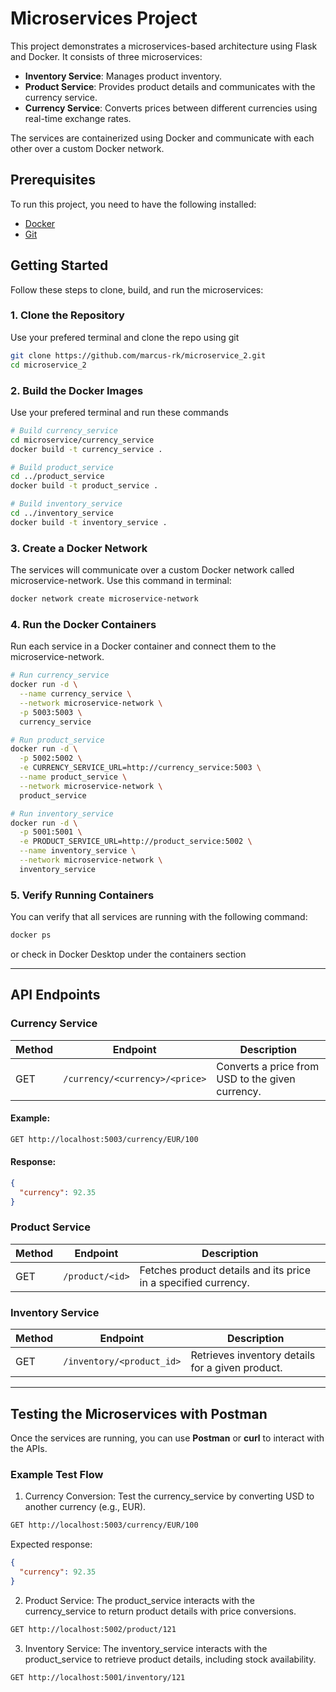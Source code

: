# Microservices Project

This project demonstrates a microservices-based architecture using Flask and Docker. It consists of three microservices: 
- **Inventory Service**: Manages product inventory.
- **Product Service**: Provides product details and communicates with the currency service.
- **Currency Service**: Converts prices between different currencies using real-time exchange rates.

The services are containerized using Docker and communicate with each other over a custom Docker network.

## Prerequisites

To run this project, you need to have the following installed:
- [Docker](https://www.docker.com/)
- [Git](https://git-scm.com/)

## Getting Started

Follow these steps to clone, build, and run the microservices:

### 1. Clone the Repository
Use your prefered terminal and clone the repo using git
```bash
git clone https://github.com/marcus-rk/microservice_2.git
cd microservice_2
```

### 2. Build the Docker Images
Use your prefered terminal and run these commands
```bash
# Build currency_service
cd microservice/currency_service
docker build -t currency_service .

# Build product_service
cd ../product_service
docker build -t product_service .

# Build inventory_service
cd ../inventory_service
docker build -t inventory_service .
```

### 3. Create a Docker Network
The services will communicate over a custom Docker network called microservice-network. Use this command in terminal:
```bash
docker network create microservice-network
```

### 4. Run the Docker Containers
Run each service in a Docker container and connect them to the microservice-network.
```bash
# Run currency_service
docker run -d \
  --name currency_service \
  --network microservice-network \
  -p 5003:5003 \
  currency_service

# Run product_service
docker run -d \
  -p 5002:5002 \
  -e CURRENCY_SERVICE_URL=http://currency_service:5003 \
  --name product_service \
  --network microservice-network \
  product_service

# Run inventory_service
docker run -d \
  -p 5001:5001 \
  -e PRODUCT_SERVICE_URL=http://product_service:5002 \
  --name inventory_service \
  --network microservice-network \
  inventory_service
```

### 5. Verify Running Containers
You can verify that all services are running with the following command:
```bash
docker ps
```
or check in Docker Desktop under the containers section

---

## API Endpoints

### Currency Service
| Method | Endpoint                           | Description                                             |
|--------|-------------------------------------|---------------------------------------------------------|
| GET    | `/currency/<currency>/<price>`      | Converts a price from USD to the given currency.         |

#### Example:
```bash
GET http://localhost:5003/currency/EUR/100
```

#### Response:
```json
{
  "currency": 92.35
}
```

### Product Service
| Method | Endpoint                           | Description                                             |
|--------|-------------------------------------|---------------------------------------------------------|
| GET    | `/product/<id>`      | Fetches product details and its price in a specified currency.         |

### Inventory Service
| Method | Endpoint                           | Description                                             |
|--------|-------------------------------------|---------------------------------------------------------|
| GET    | `/inventory/<product_id>`      | Retrieves inventory details for a given product.         |

---
## Testing the Microservices with Postman
Once the services are running, you can use **Postman** or **curl** to interact with the APIs.
### Example Test Flow
1. Currency Conversion: Test the currency_service by converting USD to another currency (e.g., EUR).
```bash
GET http://localhost:5003/currency/EUR/100
```
Expected response:
```json
{
  "currency": 92.35
}
```
2. Product Service: The product_service interacts with the currency_service to return product details with price conversions.
```bash
GET http://localhost:5002/product/121
```
3. Inventory Service: The inventory_service interacts with the product_service to retrieve product details, including stock availability.
```bash
GET http://localhost:5001/inventory/121
```

